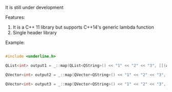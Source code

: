 It is still under development

Features:

1. It is a C++ 11 library but supports C++14's generic lambda function
2. Single header library

Example:

```C++

#include <underline.h>

QList<int> output1 = _::map(QList<QString>() << "1" << "2" << "3", [](auto item) { return item.toInt();});

QVector<int> output2 = _::map(QVector<QString>() << "1" << "2" << "3", [](auto item) { return item.toInt();});

QVector<int> output3 = _::map(QVector<QString>() << "1" << "2" << "3", [](auto item, int index) { return item.toInt();});

```
